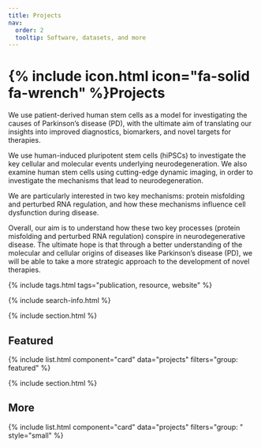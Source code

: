 ```yaml
---
title: Projects
nav:
  order: 2
  tooltip: Software, datasets, and more
---
```


# {% include icon.html icon="fa-solid fa-wrench" %}Projects

We use patient-derived human stem cells as a model for investigating the causes of Parkinson’s disease (PD), with the ultimate aim of translating our insights into improved diagnostics, biomarkers, and novel targets for therapies.

We use human-induced pluripotent stem cells (hiPSCs) to investigate the key cellular and molecular events underlying neurodegeneration. We also examine human stem cells using cutting-edge dynamic imaging, in order to investigate the mechanisms that lead to neurodegeneration. 

We are particularly interested in two key mechanisms: protein misfolding and perturbed RNA regulation, and how these mechanisms influence cell dysfunction during disease.

Overall, our aim is to understand how these two key processes (protein misfolding and perturbed RNA regulation) conspire in neurodegenerative disease. The ultimate hope is that through a better understanding of the molecular and cellular origins of diseases like Parkinson’s disease (PD), we will be able to take a more strategic approach to the development of novel therapies.

{% include tags.html tags="publication, resource, website" %}

{% include search-info.html %}

{% include section.html %}

## Featured

{% include list.html component="card" data="projects" filters="group: featured" %}

{% include section.html %}

## More

{% include list.html component="card" data="projects" filters="group: " style="small" %}
